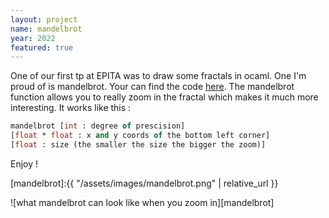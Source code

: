 ```yaml
---
layout: project
name: mandelbrot
year: 2022
featured: true
---
```


One of our first tp at EPITA was to draw some fractals in ocaml. One I'm proud of is mandelbrot. Your can find the code [here](https://github.com/matthieuporte/mandelbrot). The mandelbrot function allows you to really zoom in the fractal which makes it much more interesting. It works like this : 
```ocaml
mandelbrot [int : degree of prescision] 
[float * float : x and y coords of the bottom left corner]
[float : size (the smaller the size the bigger the zoom)]
```

Enjoy !

[mandelbrot]:{{ "/assets/images/mandelbrot.png" | relative_url }}

![what mandelbrot can look like when you zoom in][mandelbrot]